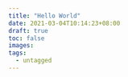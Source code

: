 ```yaml
---
title: "Hello World"
date: 2021-03-04T10:14:23+08:00
draft: true
toc: false
images:
tags:
  - untagged
---
```



